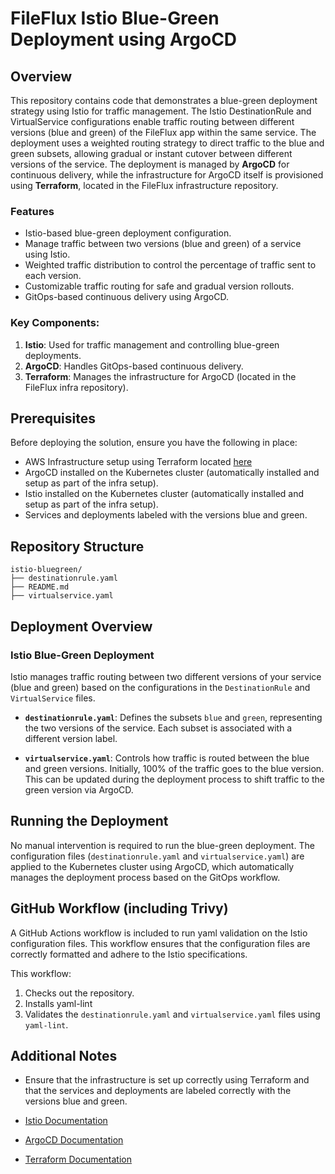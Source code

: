 # FileFlux Istio Blue-Green Deployment using ArgoCD

## Overview

This repository contains code that demonstrates a blue-green deployment strategy using Istio for traffic management. The Istio DestinationRule and VirtualService configurations enable traffic routing between different versions (blue and green) of the FileFlux app within the same service. The deployment uses a weighted routing strategy to direct traffic to the blue and green subsets, allowing gradual or instant cutover between different versions of the service. The deployment is managed by **ArgoCD** for continuous delivery, while the infrastructure for ArgoCD itself is provisioned using **Terraform**, located in the FileFlux infrastructure repository.

### Features
- Istio-based blue-green deployment configuration.
- Manage traffic between two versions (blue and green) of a service using Istio.
- Weighted traffic distribution to control the percentage of traffic sent to each version.
- Customizable traffic routing for safe and gradual version rollouts.
- GitOps-based continuous delivery using ArgoCD.

### Key Components:
1. **Istio**: Used for traffic management and controlling blue-green deployments.
2. **ArgoCD**: Handles GitOps-based continuous delivery.
3. **Terraform**: Manages the infrastructure for ArgoCD (located in the FileFlux infra repository).

## Prerequisites

Before deploying the solution, ensure you have the following in place:
- AWS Infrastructure setup using Terraform located [here](https://github.com/fileflux/infra)
- ArgoCD installed on the Kubernetes cluster (automatically installed and setup as part of the infra setup).
- Istio installed on the Kubernetes cluster (automatically installed and setup as part of the infra setup).
- Services and deployments labeled with the versions blue and green.

## Repository Structure

```plaintext
istio-bluegreen/             
├── destinationrule.yaml              
├── README.md               
├── virtualservice.yaml
```

## Deployment Overview

### Istio Blue-Green Deployment

Istio manages traffic routing between two different versions of your service (blue and green) based on the configurations in the `DestinationRule` and `VirtualService` files.

- **`destinationrule.yaml`**:
  Defines the subsets `blue` and `green`, representing the two versions of the service. Each subset is associated with a different version label.

- **`virtualservice.yaml`**:
  Controls how traffic is routed between the blue and green versions. Initially, 100% of the traffic goes to the blue version. This can be updated during the deployment process to shift traffic to the green version via ArgoCD.

## Running the Deployment
No manual intervention is required to run the blue-green deployment. The configuration files (`destinationrule.yaml` and `virtualservice.yaml`) are applied to the Kubernetes cluster using ArgoCD, which automatically manages the deployment process based on the GitOps workflow.

## GitHub Workflow (including Trivy)

A GitHub Actions workflow is included to run yaml validation on the Istio configuration files. This workflow ensures that the configuration files are correctly formatted and adhere to the Istio specifications.

This workflow:
1. Checks out the repository.
2. Installs yaml-lint
3. Validates the `destinationrule.yaml` and `virtualservice.yaml` files using `yaml-lint`.

## Additional Notes
- Ensure that the infrastructure is set up correctly using Terraform and that the services and deployments are labeled correctly with the versions blue and green.

- [Istio Documentation](https://istio.io/latest/docs/)
- [ArgoCD Documentation](https://argo-cd.readthedocs.io/en/stable/)
- [Terraform Documentation](https://www.terraform.io/docs/)